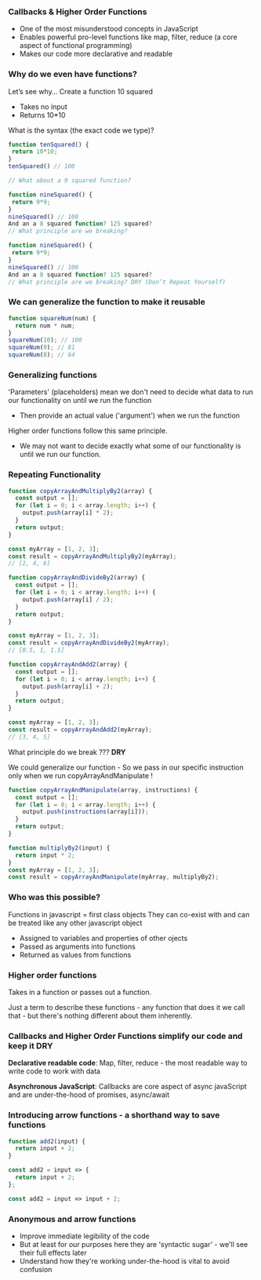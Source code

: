 ### Callbacks & Higher Order Functions

- One of the most misunderstood concepts in JavaScript
- Enables powerful pro-level functions like map, filter, reduce (a core aspect of functional programming)
- Makes our code more declarative and readable

### Why do we even have functions?

Let’s see why…
Create a function 10 squared

- Takes no input
- Returns 10\*10

What is the syntax (the exact code we type)?

```javascript
function tenSquared() {
 return 10*10;
}
tenSquared() // 100

// What about a 9 squared function?

function nineSquared() {
 return 9*9;
}
nineSquared() // 100
And an a 8 squared function? 125 squared?
// What principle are we breaking?

function nineSquared() {
 return 9*9;
}
nineSquared() // 100
And an a 8 squared function? 125 squared?
// What principle are we breaking? DRY (Don’t Repeat Yourself)

```

### We can generalize the function to make it reusable

```javascript
function squareNum(num) {
  return num * num;
}
squareNum(10); // 100
squareNum(9); // 81
squareNum(8); // 64
```

### Generalizing functions

'Parameters' (placeholders) mean we don't need to decide what data to run our functionality on until we run the function

- Then provide an actual value ('argument') when we run the function

Higher order functions follow this same principle.

- We may not want to decide exactly what some of our functionality is until we run our function.

### Repeating Functionality

```javascript
function copyArrayAndMultiplyBy2(array) {
  const output = [];
  for (let i = 0; i < array.length; i++) {
    output.push(array[i] * 2);
  }
  return output;
}

const myArray = [1, 2, 3];
const result = copyArrayAndMultiplyBy2(myArray);
// [2, 4, 6]
```

```javascript
function copyArrayAndDivideBy2(array) {
  const output = [];
  for (let i = 0; i < array.length; i++) {
    output.push(array[i] / 2);
  }
  return output;
}

const myArray = [1, 2, 3];
const result = copyArrayAndDivideBy2(myArray);
// [0.5, 1, 1.5]
```

```javascript
function copyArrayAndAdd2(array) {
  const output = [];
  for (let i = 0; i < array.length; i++) {
    output.push(array[i] + 2);
  }
  return output;
}

const myArray = [1, 2, 3];
const result = copyArrayAndAdd2(myArray);
// [3, 4, 5]
```

What principle do we break ??? **DRY**

We could generalize our function - So we pass in our specific instruction only when we run copyArrayAndManipulate !

```javascript
function copyArrayAndManipulate(array, instructions) {
  const output = [];
  for (let i = 0; i < array.length; i++) {
    output.push(instructions(array[i]));
  }
  return output;
}

function multiplyBy2(input) {
  return input * 2;
}
const myArray = [1, 2, 3];
const result = copyArrayAndManipulate(myArray, multiplyBy2);
```

### Who was this possible?

Functions in javascript = first class objects
They can co-exist with and can be treated like any other javascript object

- Assigned to variables and properties of other ojects
- Passed as arguments into functions
- Returned as values from functions

### Higher order functions

Takes in a function or passes out a function.

Just a term to describe these functions - any function that does it we call that - but there's nothing different about them inherently.

### Callbacks and Higher Order Functions simplify our code and keep it DRY

**Declarative readable code**: Map, filter, reduce - the most readable way to write code to work with data

**Asynchronous JavaScript**: Callbacks are core aspect of async javaScript and are under-the-hood of promises, async/await

### Introducing arrow functions - a shorthand way to save functions

```javascript
function add2(input) {
  return input + 2;
}

const add2 = input => {
  return input + 2;
};

const add2 = input => input + 2;
```

### Anonymous and arrow functions

- Improve immediate legibility of the code
- But at least for our purposes here they are 'syntactic sugar' - we'll see their full effects later
- Understand how they're working under-the-hood is vital to avoid confusion
